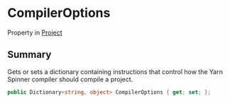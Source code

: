 # CompilerOptions

Property in [Project](yarn.compiler.project.md)

## Summary

Gets or sets a dictionary containing instructions that control how the Yarn Spinner compiler should compile a project.

```csharp
public Dictionary<string, object> CompilerOptions { get; set; };
```
